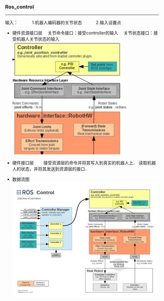 ### Ros_control
****
输入：　　　
  1.机器人编码器的关节状态　　　
  2.输入设置点　　　

* 硬件资源接口层
　关节命令接口：接受controller的输入
　关节状态接口：接受机器人关节状态的输入
![](assets/markdown-img-paste-20200108192247210.png)

* 硬件接口层　　
接受资源层的命令并将其写入到真实的机器人上．
读取机器人的状态，并将其发送到资源层的接口．　　　

* 数据流图
![](assets/markdown-img-paste-20200108215628948.png)
